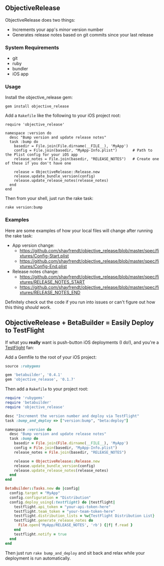 ## ObjectiveRelease

ObjectiveRelease does two things:

* Increments your app's *minor* version number
* Generates release notes based on git commits since your last release

### System Requirements

* git
* ruby
* bundler
* iOS app

### Usage

Install the objective_release gem:

    gem install objective_release

Add a `Rakefile` like the following to your iOS project root:
    
    require 'objective_release'
    
    namespace :version do
      desc "Bump version and update release notes"
      task :bump do
        basedir = File.join(File.dirname(__FILE__), 'MyApp')
        config = File.join(basedir, "MyApp-Info.plist")       # Path to the Plist config for your iOS app
        release_notes = File.join(basedir, "RELEASE_NOTES")   # Create one of these if you don't have one

        release = ObjectiveRelease::Release.new
        release.update_bundle_version(config)
        release.update_release_notes(release_notes)
      end
    end

Then from your shell, just run the rake task:

    rake version:bump

### Examples

Here are some examples of how your local files will change after running the rake task:

* App version change:
  * https://github.com/shayfrendt/objective_release/blob/master/spec/fixtures/Config-Start.plist
  * https://github.com/shayfrendt/objective_release/blob/master/spec/fixtures/Config-End.plist
* Release notes change:
  * https://github.com/shayfrendt/objective_release/blob/master/spec/fixtures/RELEASE_NOTES_START
  * https://github.com/shayfrendt/objective_release/blob/master/spec/fixtures/RELEASE_NOTES_END

Definitely check out the code if you run into issues or can't figure out how this thing *should* work.

## ObjectiveRelease + BetaBuilder = Easily Deploy to TestFlight

If what you **really** want is push-button iOS deployments (I do!), and you're a [TestFlight](http://testflightapp.com) fan:

Add a Gemfile to the root of your iOS project:

``` ruby
source :rubygems

gem 'betabuilder', '0.4.1'
gem 'objective_release', '0.1.7'
```

Then add a `Rakefile` to your project root:

``` ruby
require 'rubygems'
require 'betabuilder'
require 'objective_release'

desc "Increment the version number and deploy via TestFlight"
task :bump_and_deploy => ["version:bump", "beta:deploy"]

namespace :version do
  desc "Bump version and update release notes"
  task :bump do
    basedir = File.join(File.dirname(__FILE__), 'MyApp')
    config = File.join(basedir, "MyApp-Info.plist")
    release_notes = File.join(basedir, "RELEASE_NOTES")

    release = ObjectiveRelease::Release.new
    release.update_bundle_version(config)
    release.update_release_notes(release_notes)
  end
end

BetaBuilder::Tasks.new do |config|
  config.target = "MyApp"
  config.configuration = "Distribution"
  config.deploy_using(:testflight) do |testflight|
    testflight.api_token = "your-api-token-here"
    testflight.team_token = "your-team-token-here"
    testflight.distribution_lists = %w{TestFlight Distribution List}
    testflight.generate_release_notes do
      File.open('MyApp/RELEASE_NOTES', 'rb') {|f| f.read }
    end
    testflight.notify = true
  end
end
```

Then just run `rake bump_and_deploy` and sit back and relax while your deployment is run automatically.
